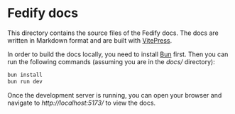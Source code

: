 Fedify docs
===========

This directory contains the source files of the Fedify docs.  The docs are
written in Markdown format and are built with [VitePress].

In order to build the docs locally, you need to install [Bun]
first.  Then you can run the following commands (assuming you are in
the *docs/* directory):

~~~~ bash
bun install
bun run dev
~~~~

Once the development server is running, you can open your browser and navigate
to *http://localhost:5173/* to view the docs.

[VitePress]: https://vitepress.dev/
[Bun]: https://bun.sh/

